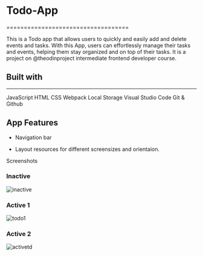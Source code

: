 # Todo-App
===================================

This is a Todo app that allows users to quickly and easily add and delete events and tasks. With this App, users can effortlessly manage their tasks and events, helping them stay organized and on top of their tasks.
It is a project on @theodinproject intermediate frontend developer course.

## Built with
--------------

JavaScript
HTML
CSS
Webpack
Local Storage
Visual Studio Code
Git & Github

App Features
-------------
- Navigation bar

- Layout resources for different screensizes and orientaion.


Screenshots
### Inactive
![inactive](https://github.com/Mogle7Arkad/Todo-App/assets/122323072/33f3f016-03c8-4060-8998-d741fcfb1099)

### Active 1
![todo1](https://github.com/Mogle7Arkad/Todo-App/assets/122323072/86c2628d-73af-4749-bc52-9430e2b06241)

### Active 2
![activetd](https://github.com/Mogle7Arkad/Todo-App/assets/122323072/9029b73b-3188-4fd2-9ce9-8f0ff736fa31)

